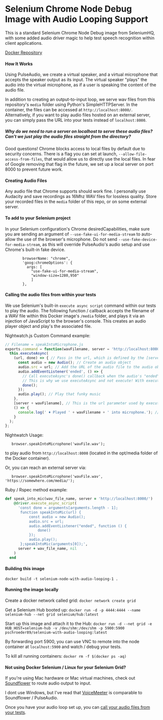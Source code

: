 Selenium Chrome Node Debug Image with Audio Looping Support
================

This is a standard Selenium Chrome Node Debug image from SeleniumHQ, with some added audio driver magic to help test
speech recognition within client applications.

[Docker Repository](https://hub.docker.com/r/pschroeder89/selenium-with-audio-looping)

#### How It Works
Using PulseAudio, we create a virtual speaker, and a virtual microphone that accepts the speaker output as its input.
The virtual speaker "plays" the audio into the virtual microphone, as if a user is speaking the content of the audio file.

In addition to creating an output-to-input loop, we serve wav files from this repository's `media` folder using Python's
SimpleHTTPServer. In the container, the files can be accessed at `http://localhost:8000/`. Alternatively, if you want to
play audio files hosted on an external server, you can simply pass the URL into your tests instead of `localhost:8000`.

##### Why do we need to run a server on localhost to serve these audio files? Can't we just play the audio files straight from the directory?
Good questions! Chrome blocks access to local files by default due to security concerns. There is a flag you can set at launch,
`--allow-file-access-from-files`, that would allow us to directly use the local files. In fear of Google removing that flag
in the future, we set up a local server on port 8000 to prevent future work.

#### Creating Audio Files
Any audio file that Chrome supports should work fine. I personally use Audacity and save recordings as 16Mhz WAV files for lossless quality. Store your recorded files in the `media` folder of this repo, or on some external server.

#### To add to your Selenium project
In your Selenium configuration's Chrome desiredCapabilities, make sure you are sending an argument of `--use-fake-ui-for-media-stream`
to auto-allow the use of the browser's microphone. Do not send `--use-fake-device-for-media-stream`, as this will override
PulseAudio's audio setup and use Chrome's built-in fake device.

``` desiredCapabilities: {
        browserName: "chrome",
        'goog:chromeOptions': {
          args: [
            "use-fake-ui-for-media-stream",
            "window-size=1280,950"
            ]
        },
```

#### Calling the audio files from within your tests
We use Selenium's built-in `execute async script` command within our tests to play the audio. 
The following function / callback accepts the filename of a WAV file within this Docker image's `/media`
folder, and plays it via an injection of JavaScript to the browser's console. This creates an audio player object and play's the associated
file.

Nightwatch.js Custom Command example:

```javascript
// Filename = speakIntoMicrophone.js
exports.command = function(wavFilename, server = 'http://localhost:8000/') {
  this.executeAsync(
    (url, done) => { // Pass in the url, which is defined by the [server + wavFileName] array below, and a done callback
      const audio = new Audio(); // Create an audio object
      audio.src = url; // Add the URL of the audio file to the audio object's src
      audio.addEventListener('ended', () => {
        // Call executeAsync's done() callback when the audio's "ended" event is hit, so the command is considered "done" when the audio is done playing. 
        // This is why we use executeAsync and not execute! With execute, the audio would get played and the test would move on without waiting for completion.
        done();
      });
      audio.play(); // Play that funky music
    },
    [server + wavFilename], // This is the url parameter used by executeAsync above
    () => {
      console.log(' ♦ Played ' + wavFilename + ' into microphone.'); // Callback 
    }
  );
};
```
Nightwatch Usage:
```
   browser.speakIntoMicrophone('wavFile.wav');
```
to play audio from `http://localhost:8000` (located in the opt/media folder of the Docker container).

Or, you can reach an external server via:
```
   browser.speakIntoMicrophone('wavFile.wav', 'https://somewhere.com/media/');
```

Ruby / Rspec method example:
```ruby
def speak_into_mic(wav_file_name, server = 'http://localhost:8000/')
    @driver.execute_async_script(
      'const done = arguments[arguments.length - 1];
       function speakIntoMic(url) {
           const audio = new Audio();
           audio.src = url;
           audio.addEventListener("ended", function () {
               done()
           });
           audio.play();
       };speakIntoMic(arguments[0]);',
      server + wav_file_name, nil
    )
  end
```

#### Building this image
`docker build -t selenium-node-with-audio-looping-1 .`

#### Running the image locally
Create a docker network called grid:
`docker network create grid`

Get a Selenium Hub booted up:
`docker run -d -p 4444:4444 --name selenium-hub --net grid selenium/hub:latest`

Start up this image and attach it to the Hub:
`docker run -d --net grid -e HUB_HOST=selenium-hub -v /dev/shm:/dev/shm -p 5900:5900 pschroeder89/selenium-with-audio-looping:latest`

By forwarding port 5900, you can use VNC to remote into the node container at `localhost:5900` and watch / debug your tests.

To kill all running containers:
`docker rm -f $(docker ps -aq)`

#### Not using Docker Selenium / Linux for your Selenium Grid?
If you're using Mac hardware or Mac virtual machines, check out [Soundflower](https://github.com/mattingalls/Soundflower/releases/tag/2.0b2) to route audio output to input.

I dont use Windows, but I've read that [VoiceMeeter](https://www.vb-audio.com/Voicemeeter/index.htm) is comparable to Soundflower / PulseAudio.

Once you have your audio loop set up, you can [call your audio files from your tests](#calling-the-audio-files-from-within-your-tests).
